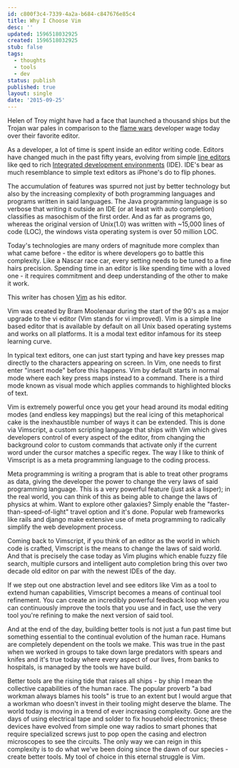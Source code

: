 ```yaml
---
id: c800f3c4-7339-4a2a-b684-c847676e85c4
title: Why I Choose Vim
desc: ''
updated: 1596518032925
created: 1596518032925
stub: false
tags:
  - thoughts
  - tools
  - dev
status: publish
published: true
layout: single
date: '2015-09-25'
---
```


Helen of Troy might have had a face that launched a thousand ships but the
Trojan war pales in comparison to the [flame
wars](https://en.wikipedia.org/wiki/Editor_war) developer wage today over
their favorite editor.

As a developer, a lot of time is spent inside an editor writing code.
Editors have changed much in the past fifty years, evolving from simple
[line editors](https://en.wikipedia.org/wiki/Line_editor) like qed to rich
[Integrated development
environments](https://en.wikipedia.org/wiki/Integrated_development_environment)
(IDE). IDE's bear as much resemblance to simple text editors as iPhone's do
to flip phones.

The accumulation of features was spurred not just by better technology but
also by the increasing complexity of both programming languages and
programs written in said languages. The Java programming language is so
verbose that writing it outside an IDE (or at least with auto completion)
classifies as masochism of the first order. And as far as programs go,
whereas  the original version of Unix(1.0) was written with ~15,000 lines
of code (LOC), the windows vista operating system is over 50 million LOC.

Today's technologies are many orders of magnitude more complex than what
came before - the editor is where developers go to battle this complexity.
Like a Nascar race car, every setting needs to be tuned to a fine hairs
precision. Spending time in an editor is like spending time
with a loved one - it requires commitment and deep understanding of the
other to make it work.

This writer has chosen [Vim](https://github.com/vim/vim) as his editor.

Vim was created by Bram Moolenaar during the start of the 90's as a major
upgrade to the vi editor (Vim stands for vi improved). Vim is a simple
line based editor that is available by default on all Unix based operating
systems and works on all platforms. It is a modal text editor infamous for
its steep learning curve.

In typical text editors, one can just start typing and have key presses
map directly to the characters appearing on screen. In Vim, one needs to
first enter "insert mode" before this happens. Vim by default starts in
normal mode where each key press maps instead to a command. There is
a third mode known as visual mode which applies commands to highlighted
blocks of text.

Vim is extremely powerful once you get your head around its modal editing
modes (and endless key mappings) but the real icing of this metaphorical
cake is the inexhaustible number of ways it can be extended. This is done
via Vimscript, a custom scripting language that ships with Vim which gives
developers control of every aspect of the editor, from changing the
background color to custom commands that activate only if the current word
under the cursor matches a specific regex. The way I like to think of
Vimscript is as a meta programming language to the coding process.

Meta programming is writing a program that is able to treat other programs
as data, giving the developer the power to change the very laws of said
programming language. This is a very powerful feature (just ask a lisper);
in the real world, you can think of this as being able to change the laws
of physics at whim. Want to explore other galaxies? Simply enable the
"faster-than-speed-of-light" travel option and it's done.  Popular web
frameworks like rails and django make extensive use of meta programming to
radically simplify the web development process.

Coming back to Vimscript, if you think of an editor as the world in which
code is crafted, Vimscript is the means to change the laws of said world.
And that is precisely the case today as Vim plugins which enable fuzzy
file search, multiple cursors and intelligent auto completion bring this
over two decade old editor on par with the newest IDEs of the day.

If we step out one abstraction level and see editors like Vim as a tool to
extend human capabilities, Vimscript becomes a means of continual tool
refinement. You can create an incredibly powerful feedback loop when you
can continuously improve the tools that you use and in fact, use the very
tool you're refining to make the next version of said tool.

And at the end of the day, building better tools is not just a fun past
time but something essential to the continual evolution of the human race.
Humans are completely dependent on the tools we make. This was true in the
past when we worked in groups to take down large predators with spears and
knifes and it's true today where every aspect of our lives, from banks to
hospitals, is managed by the tools we have build.

Better tools are the rising tide that raises all ships - by ship I mean
the collective capabilities of the human race. The popular proverb "a bad
workman always blames his tools" is true to an extent but I would argue
that a workman who doesn't invest in their tooling might deserve the
blame. The world today is moving in a trend of ever increasing complexity.
Gone are the days of using electrical tape and solder to fix household
electronics; these devices have evolved from simple one way radios
to smart phones that require specialized screws just to pop open the
casing and electron microscopes to see the circuits. The only way we can
reign in this complexity is to do what we've been doing since the dawn of
our species - create better tools. My tool of choice in this eternal
struggle is Vim.

